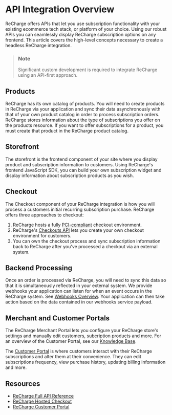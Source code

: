 # API Integration Overview

ReCharge offers APIs that let you use subscription functionality with your existing ecommerce tech stack, or platform of your choice. Using our robust APIs you can seamlessly display ReCharge subscription options on any frontend. This article covers the high-level concepts necessary to create a headless ReCharge integration.

> ### Note
> Significant custom development is required to integrate ReCharge using an API-first approach.

## Products
ReCharge has its own catalog of products. You will need to create products in ReCharge via your application and sync their data asynchronously with that of your own product catalog in order to process subscription orders. ReCharge stores information about the type of subscriptions you offer on the products resource. If you want to offer subscriptions for a product, you must create that product in the ReCharge product catalog.

## Storefront

The storefront is the frontend component of your site where you display product and subscription information to customers. Using ReCharge's frontend JavaScript SDK, you can build your own subscription widget and display information about subscription products as you wish.

## Checkout 
The Checkout component of your ReCharge integration is how you will process a customers initial recurring subscription purchase. ReCharge offers three approaches to checkout: 

1. ReCharge hosts a fully [PCI-compliant](https://www.pcisecuritystandards.org/) checkout environment. 
2. ReCharge's [Checkouts API](docs/checkouts.md) lets you create your own checkout environment for customers.
3. You can own the checkout process and sync subscription information back to ReCharge after you've processed a checkout via an external system.

## Backend Processing
Once an order is processed via ReCharge, you will need to sync this data so that it is simultaneously reflected in your external system. We provide webhooks your application can listen for when an event occurs in the ReCharge system. See [Webhooks Overview](docs/webhooks-overview.md). Your application can then take action based on the data contained in our webhooks service payload.

## Merchant and Customer Portals

The ReCharge Merchant Portal lets you configure your ReCharge store's settings and manually edit customers, subcription products and more. For an overview of the Customer Portal, see our [Knowledge Base](https://support.rechargepayments.com/hc/en-us/articles/360008683274-Customer-portal-).

The [Customer Portal](https://support.rechargepayments.com/hc/en-us/articles/360008683274-Customer-portal-) is where customers interact with their ReCharge subscriptions and alter them at their convenience. They can edit subscriptions frequency, view purchase history, updating billing information and more.

## Resources
- [ReCharge Full API Reference](https://developer.rechargepayments.com/)
- [ReCharge Hosted Checkout](https://support.rechargepayments.com/hc/en-us/articles/360008682954-Customizing-the-ReCharge-checkout)
- [ReCharge Customer Portal](https://support.rechargepayments.com/hc/en-us/articles/360008683274-Customer-portal-)
